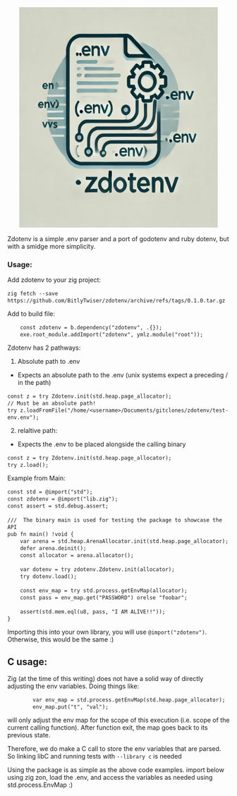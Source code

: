 <div align="center"> 

<img src="/assets/zdotenv.png" width="450" height="500">
</div>

Zdotenv is a simple .env parser and a port of godotenv and ruby dotenv, but with a smidge more simplicity.

### Usage:
Add zdotenv to your zig project:
```
zig fetch --save https://github.com/BitlyTwiser/zdotenv/archive/refs/tags/0.1.0.tar.gz
```

Add to build file:
```
    const zdotenv = b.dependency("zdotenv", .{});
    exe.root_module.addImport("zdotenv", ymlz.module("root"));
```

Zdotenv has 2 pathways:

1. Absolute path to .env
- Expects an absolute path to the .env (unix systems expect a preceding / in the path)
```
const z = try Zdotenv.init(std.heap.page_allocator);
// Must be an absolute path!
try z.loadFromFile("/home/<username>/Documents/gitclones/zdotenv/test-env.env");
```

2. relaltive path:
- Expects the .env to be placed alongside the calling binary
```
const z = try Zdotenv.init(std.heap.page_allocator);
try z.load();
```

Example from Main:
```
const std = @import("std");
const zdotenv = @import("lib.zig");
const assert = std.debug.assert;

///  The binary main is used for testing the package to showcase the API
pub fn main() !void {
    var arena = std.heap.ArenaAllocator.init(std.heap.page_allocator);
    defer arena.deinit();
    const allocator = arena.allocator();

    var dotenv = try zdotenv.Zdotenv.init(allocator);
    try dotenv.load();

    const env_map = try std.process.getEnvMap(allocator);
    const pass = env_map.get("PASSWORD") orelse "foobar";

    assert(std.mem.eql(u8, pass, "I AM ALIVE!!"));
}

```

Importing this into your own library, you will use `@import("zdotenv")`. Otherwise, this would be the same :)

## C usage:
Zig (at the time of this writing) does not have a solid way of directly adjusting the env variables. Doing things like:
```
        var env_map = std.process.getEnvMap(std.heap.page_allocator);
        env_map.put("t", "val");
```

will only adjust the env map for the scope of this execution (i.e. scope of the current calling function). After function exit, the map goes back to its previous state.

Therefore, we do make a C call to store the env variables that are parsed. So linking libC and running tests with ```--library c``` is needed

Using the package is as simple as the above code examples. import below using zig zon, load the .env, and access the variables as needed using std.process.EnvMap :)
